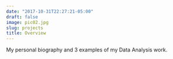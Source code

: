 ```yaml
---
date: "2017-10-31T22:27:21-05:00"
draft: false
image: pic02.jpg
slug: projects
title: Overview
---
```


My personal biography and 3 examples of my Data Analysis work.

